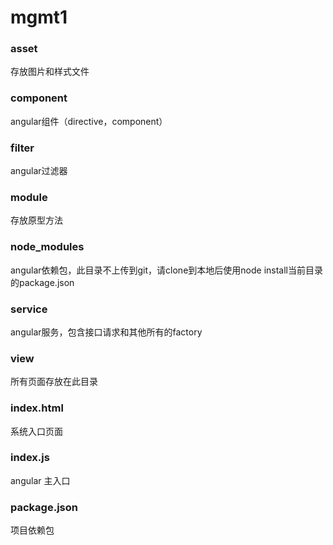 # mgmt1
### asset
存放图片和样式文件
### component
angular组件（directive，component）
### filter
angular过滤器
### module
存放原型方法
### node_modules
angular依赖包，此目录不上传到git，请clone到本地后使用node install当前目录的package.json
### service
angular服务，包含接口请求和其他所有的factory
### view
所有页面存放在此目录
### index.html
系统入口页面
### index.js
angular 主入口
### package.json
项目依赖包